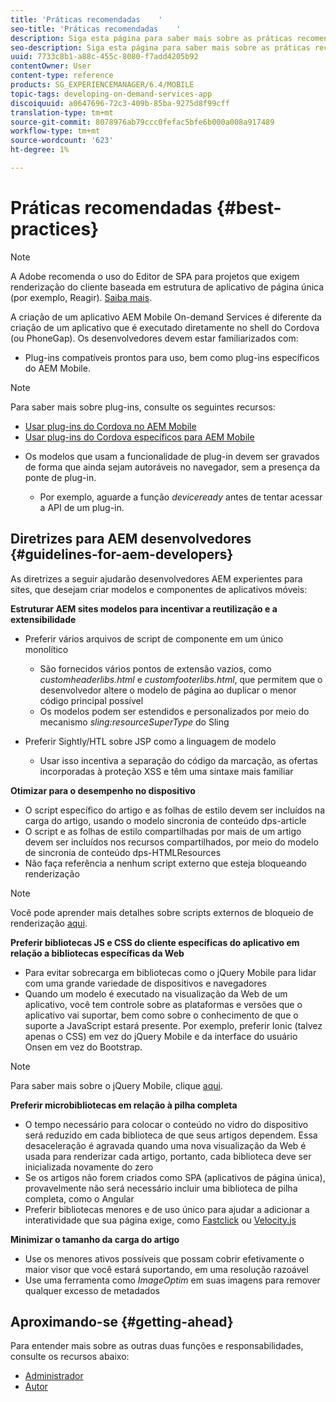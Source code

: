 ```yaml
---
title: 'Práticas recomendadas    '
seo-title: 'Práticas recomendadas    '
description: Siga esta página para saber mais sobre as práticas recomendadas e as diretrizes que ajudarão desenvolvedores experientes AEM para sites, que desejam criar modelos e componentes de aplicativos móveis.
seo-description: Siga esta página para saber mais sobre as práticas recomendadas e as diretrizes que ajudarão desenvolvedores experientes AEM para sites, que desejam criar modelos e componentes de aplicativos móveis.
uuid: 7733c8b1-a88c-455c-8080-f7add4205b92
contentOwner: User
content-type: reference
products: SG_EXPERIENCEMANAGER/6.4/MOBILE
topic-tags: developing-on-demand-services-app
discoiquuid: a0647696-72c3-409b-85ba-9275d8f99cff
translation-type: tm+mt
source-git-commit: 8078976ab79ccc0fefac5bfe6b000a008a917489
workflow-type: tm+mt
source-wordcount: '623'
ht-degree: 1%

---
```



# Práticas recomendadas     {#best-practices}

>[!NOTE]
>
>A Adobe recomenda o uso do Editor de SPA para projetos que exigem renderização do cliente baseada em estrutura de aplicativo de página única (por exemplo, Reagir). [Saiba mais](/help/sites-developing/spa-overview.md).

A criação de um aplicativo AEM Mobile On-demand Services é diferente da criação de um aplicativo que é executado diretamente no shell do Cordova (ou PhoneGap). Os desenvolvedores devem estar familiarizados com:

* Plug-ins compatíveis prontos para uso, bem como plug-ins específicos do AEM Mobile.

>[!NOTE]
>
>Para saber mais sobre plug-ins, consulte os seguintes recursos:
>
>* [Usar plug-ins do Cordova no AEM Mobile](https://helpx.adobe.com/digital-publishing-solution/help/cordova-api.html)
>* [Usar plug-ins do Cordova específicos para AEM Mobile](https://helpx.adobe.com/digital-publishing-solution/help/app-runtime-api.html)

>



* Os modelos que usam a funcionalidade de plug-in devem ser gravados de forma que ainda sejam autoráveis no navegador, sem a presença da ponte de plug-in.

   * Por exemplo, aguarde a função *deviceready* antes de tentar acessar a API de um plug-in.

## Diretrizes para AEM desenvolvedores {#guidelines-for-aem-developers}

As diretrizes a seguir ajudarão desenvolvedores AEM experientes para sites, que desejam criar modelos e componentes de aplicativos móveis:

**Estruturar AEM sites modelos para incentivar a reutilização e a extensibilidade**

* Preferir vários arquivos de script de componente em um único monolítico

   * São fornecidos vários pontos de extensão vazios, como *customheaderlibs.html* e *customfooterlibs.html*, que permitem que o desenvolvedor altere o modelo de página ao duplicar o menor código principal possível
   * Os modelos podem ser estendidos e personalizados por meio do mecanismo *sling:resourceSuperType* do Sling

* Preferir Sightly/HTL sobre JSP como a linguagem de modelo

   * Usar isso incentiva a separação do código da marcação, as ofertas incorporadas à proteção XSS e têm uma sintaxe mais familiar

**Otimizar para o desempenho no dispositivo**

* O script específico do artigo e as folhas de estilo devem ser incluídos na carga do artigo, usando o modelo sincronia de conteúdo dps-article
* O script e as folhas de estilo compartilhadas por mais de um artigo devem ser incluídos nos recursos compartilhados, por meio do modelo de sincronia de conteúdo dps-HTMLResources
* Não faça referência a nenhum script externo que esteja bloqueando renderização

>[!NOTE]
>
>Você pode aprender mais detalhes sobre scripts externos de bloqueio de renderização [aqui](https://developers.google.com/speed/docs/insights/BlockingJS).

**Preferir bibliotecas JS e CSS do cliente específicas do aplicativo em relação a bibliotecas específicas da Web**

* Para evitar sobrecarga em bibliotecas como o jQuery Mobile para lidar com uma grande variedade de dispositivos e navegadores
* Quando um modelo é executado na visualização da Web de um aplicativo, você tem controle sobre as plataformas e versões que o aplicativo vai suportar, bem como sobre o conhecimento de que o suporte a JavaScript estará presente. Por exemplo, preferir Ionic (talvez apenas o CSS) em vez do jQuery Mobile e da interface do usuário Onsen em vez do Bootstrap.

>[!NOTE]
>
>Para saber mais sobre o jQuery Mobile, clique [aqui](https://jquerymobile.com/browser-support/1.4/).

**Preferir microbibliotecas em relação à pilha completa**

* O tempo necessário para colocar o conteúdo no vidro do dispositivo será reduzido em cada biblioteca de que seus artigos dependem. Essa desaceleração é agravada quando uma nova visualização da Web é usada para renderizar cada artigo, portanto, cada biblioteca deve ser inicializada novamente do zero
* Se os artigos não forem criados como SPA (aplicativos de página única), provavelmente não será necessário incluir uma biblioteca de pilha completa, como o Angular
* Preferir bibliotecas menores e de uso único para ajudar a adicionar a interatividade que sua página exige, como [Fastclick](https://github.com/ftlabs/fastclick) ou [Velocity.js](https://velocityjs.org)

**Minimizar o tamanho da carga do artigo**

* Use os menores ativos possíveis que possam cobrir efetivamente o maior visor que você estará suportando, em uma resolução razoável
* Use uma ferramenta como *ImageOptim* em suas imagens para remover qualquer excesso de metadados

## Aproximando-se {#getting-ahead}

Para entender mais sobre as outras duas funções e responsabilidades, consulte os recursos abaixo:

* [Administrador](/help/mobile/aem-mobile.md)
* [Autor](/help/mobile/aem-mobile-on-demand.md)

